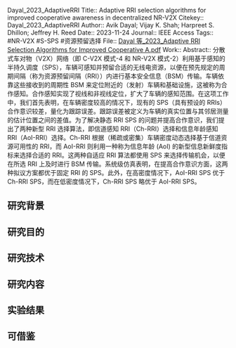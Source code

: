 Dayal\_2023\_AdaptiveRRI
Title:: Adaptive RRI selection algorithms for improved cooperative awareness in decentralized NR-V2X
Citekey:: Dayal\_2023\_AdaptiveRRI
Author:: Avik Dayal; Vijay K. Shah; Harpreet S. Dhillon; Jeffrey H. Reed
Date:: 2023-11-24
Journal:: IEEE Access
Tags:: #NR-V2X #S-SPS #资源预留选择 
File:: [Dayal 等\_2023\_Adaptive RRI Selection Algorithms for Improved Cooperative A.pdf](zotero://open-pdf/0_SGS59NPS)
Work::
Abstract:: 分散式车对物（V2X）网络（即 C-V2X 模式-4 和 NR-V2X 模式-2）利用基于感知的半持久调度（SPS），车辆可感知并预留合适的无线电资源，以便在预先规定的周期间隔（称为资源预留间隔（RRI））内进行基本安全信息（BSM）传输。车辆依靠这些接收到的周期性 BSM 来定位附近的（发射）车辆和基础设施，这被称为合作感知。合作感知实现了视线和非视线定位，扩大了车辆的感知范围。在这项工作中，我们首先表明，在车辆密度较高的情况下，现有的 SPS（具有预设的 RRIs）合作意识较差，量化为跟踪误差。跟踪误差被定义为车辆的真实位置与其邻居测量的估计位置之间的差值。为了解决静态 RRI SPS 的问题并提高合作意识，我们提出了两种新型 RRI 选择算法，即信道感知 RRI（Ch-RRI）选择和信息年龄感知 RRI（AoI-RRI）选择。Ch-RRI 根据（稀疏或密集）车辆密度动态选择基于信道资源可用性的 RRI，而 AoI-RRI 则利用一种称为信息年龄 (AoI) 的新型信息新鲜度指标来选择合适的 RRI。这两种自适应 RRI 算法都使用 SPS 来选择传输机会，以便在所选 RRI 上及时进行 BSM 传输。系统级仿真表明，在提高合作意识方面，这两种拟议方案都优于固定 RRI 的 SPS。此外，在高密度情况下，AoI-RRI SPS 优于 Ch-RRI SPS，而在低密度情况下，Ch-RRI SPS 略优于 AoI-RRI SPS。
## 研究背景
## 研究目的
## 研究技术
## 研究内容
## 实验结果
## 可借鉴
